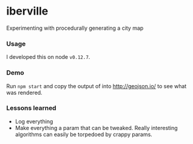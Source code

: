 # iberville
Experimenting with procedurally generating a city map

### Usage 
I developed this on node `v0.12.7`.

### Demo
Run `npm start` and copy the output of into http://geojson.io/ to see what was rendered.

### Lessons learned
* Log everything
* Make everything a param that can be tweaked. Really interesting algorithms can easily be torpedoed by crappy params.
